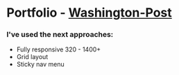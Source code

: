 # Portfolio - [Washington-Post](https://git-edo.github.io/Portfolio-Washington-Post/)

### I've used the next approaches:
- Fully responsive 320 - 1400+
- Grid layout
- Sticky nav menu
